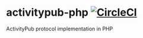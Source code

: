 # activitypub-php [![CircleCI](https://circleci.com/gh/evan-duncan/activitypub-php/tree/master.svg?style=svg)](https://circleci.com/gh/evan-duncan/activitypub-php/tree/master)

ActivityPub protocol implementation in PHP

